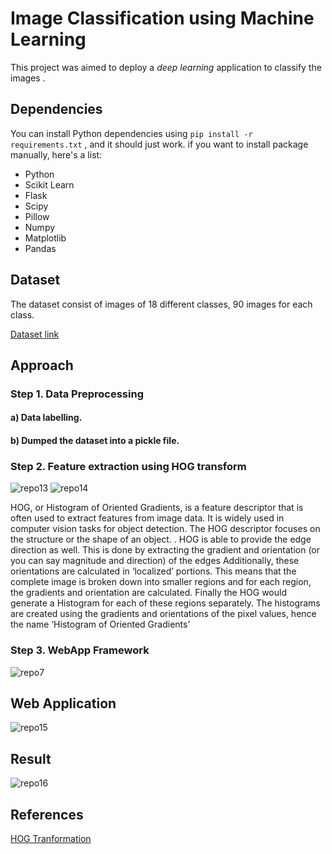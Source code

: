 # Image Classification using Machine Learning

This project was aimed to deploy a *deep learning* application to classify the images .


## Dependencies

You can install Python dependencies using ``` pip install -r requirements.txt ``` , and it should just work. if you want to install package manually, here's a list:

 - Python 
 - Scikit Learn
 - Flask
 - Scipy
 - Pillow
 - Numpy
 - Matplotlib
 - Pandas


## Dataset

The dataset consist of images of 18 different classes, 90 images for each class.

[Dataset link](https://drive.google.com/drive/folders/18d2kHoA361jIWbgrCnpNGWbtfwDTE5fA)


## Approach


### Step 1. Data Preprocessing

#### a) Data labelling.
#### b) Dumped the dataset into a pickle file.


### Step 2. Feature extraction using HOG transform


![repo13](https://user-images.githubusercontent.com/64823050/130604861-7162181b-236a-47c3-aa34-8fccc89dd802.jpg) ![repo14](https://user-images.githubusercontent.com/64823050/130604828-18c0040f-4c1e-4847-bf4d-7fbe3b3453bf.jpg)

HOG, or Histogram of Oriented Gradients, is a feature descriptor that is often used to extract features from image data. It is widely used in computer vision tasks for object detection.
The HOG descriptor focuses on the structure or the shape of an object. . HOG is able to provide the edge direction as well. This is done by extracting the gradient and orientation (or you can say magnitude and direction) of the edges
Additionally, these orientations are calculated in ‘localized’ portions. This means that the complete image is broken down into smaller regions and for each region, the gradients and orientation are calculated.
Finally the HOG would generate a Histogram for each of these regions separately. The histograms are created using the gradients and orientations of the pixel values, hence the name ‘Histogram of Oriented Gradients’


### Step 3. WebApp Framework


![repo7](https://user-images.githubusercontent.com/64823050/129591794-b4fe2d45-27bf-4167-9be8-147a05c29cf7.jpg)



## Web Application
 
 
![repo15](https://user-images.githubusercontent.com/64823050/130605735-ca553035-4ff5-4450-9f69-431d8c5e3597.jpg)



## Result


![repo16](https://user-images.githubusercontent.com/64823050/130605750-10311cbf-d5df-4b1d-80fa-916bea1a8683.jpg)



## References


[HOG Tranformation](https://www.analyticsvidhya.com/blog/2019/09/feature-engineering-images-introduction-hog-feature-descriptor/)

